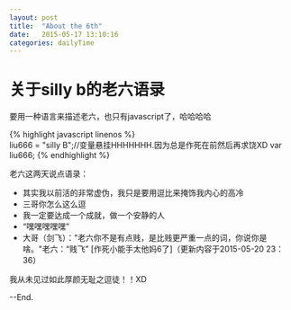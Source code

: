 ```yaml
--- 
layout: post 
title:  "About the 6th" 
date:   2015-05-17 13:10:16 
categories: dailyTime 
--- 
```


# 关于silly b的老六语录

要用一种语言来描述老六，也只有javascript了，哈哈哈哈


{% highlight javascript linenos %}	
liu666 = "silly B";//变量悬挂HHHHHHH.因为总是作死在前然后再求饶XD
var liu666;
{% endhighlight %}

老六这两天说点语录：

- 其实我以前活的非常虚伪，我只是要用逗比来掩饰我内心的高冷
- 三哥你怎么这么逗
- 我一定要达成一个成就，做一个安静的人
- “嘿嘿嘿嘿嘿”
- 大哥（剑飞）："老六你不是有点贱，是比贱更严重一点的词，你说你是啥。"老六：“贱飞” [作死小能手太他妈6了]（更新内容于2015-05-20 23：36）


我从未见过如此厚颜无耻之逗徒！！XD

--End.
